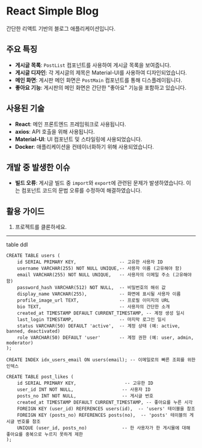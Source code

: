 
# React Simple Blog

간단한 리액트 기반의 블로그 애플리케이션입니다.

## 주요 특징

- **게시글 목록**: `PostList` 컴포넌트를 사용하여 게시글 목록을 보여줍니다.
- **게시글 디자인**: 각 게시글의 제목은 Material-UI를 사용하여 디자인되었습니다.
- **메인 화면**: 게시판 메인 화면은 `PostMain` 컴포넌트를 통해 디스플레이됩니다.
- **좋아요 기능**: 게시판의 메인 화면은 간단한 "좋아요" 기능을 포함하고 있습니다.

## 사용된 기술

- **React**: 메인 프론트엔드 프레임워크로 사용됩니다.
- **axios**: API 호출을 위해 사용됩니다.
- **Material-UI**: UI 컴포넌트 및 스타일링에 사용되었습니다.
- **Docker**: 애플리케이션을 컨테이너화하기 위해 사용되었습니다.

## 개발 중 발생한 이슈

- **빌드 오류**: 게시글 빌드 중 `import`와 `export`에 관련된 문제가 발생하였습니다. 이는 컴포넌트 코드의 문법 오류를 수정하여 해결하였습니다.

## 활용 가이드

1. 프로젝트를 클론하세요.





















------------------------------------------------------------------------

table ddl




```
CREATE TABLE users (
    id SERIAL PRIMARY KEY,                -- 고유한 사용자 ID
    username VARCHAR(255) NOT NULL UNIQUE,-- 사용자 이름 (고유해야 함)
    email VARCHAR(255) NOT NULL UNIQUE,   -- 사용자의 이메일 주소 (고유해야 함)
    password_hash VARCHAR(512) NOT NULL,  -- 비밀번호의 해쉬 값
    display_name VARCHAR(255),            -- 화면에 표시될 사용자 이름
    profile_image_url TEXT,               -- 프로필 이미지의 URL
    bio TEXT,                             -- 사용자의 간단한 소개
    created_at TIMESTAMP DEFAULT CURRENT_TIMESTAMP, -- 계정 생성 일시
    last_login TIMESTAMP,                 -- 마지막 로그인 일시
    status VARCHAR(50) DEFAULT 'active',  -- 계정 상태 (예: active, banned, deactivated)
    role VARCHAR(50) DEFAULT 'user'       -- 계정 권한 (예: user, admin, moderator)
);
```
```
CREATE INDEX idx_users_email ON users(email); -- 이메일로의 빠른 조회를 위한 인덱스
```


```
CREATE TABLE post_likes (
    id SERIAL PRIMARY KEY,                  -- 고유한 ID
    user_id INT NOT NULL,                  -- 사용자 ID
    posts_no INT NOT NULL,                 -- 게시글 번호
    created_at TIMESTAMP DEFAULT CURRENT_TIMESTAMP, -- 좋아요를 누른 시각
    FOREIGN KEY (user_id) REFERENCES users(id),  -- 'users' 테이블을 참조
    FOREIGN KEY (posts_no) REFERENCES posts(no),  -- 'posts' 테이블의 게시글 번호를 참조
    UNIQUE (user_id, posts_no)             -- 한 사용자가 한 게시물에 대해 좋아요를 중복으로 누르지 못하게 제한
);
```
